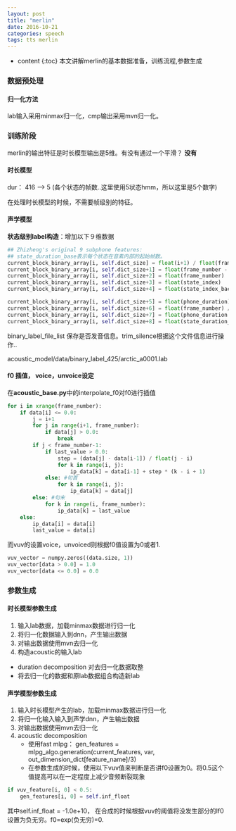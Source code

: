 ```yaml
---
layout: post
title: "merlin"
date: 2016-10-21
categories: speech
tags: tts merlin
---
```

* content
{:toc}
本文讲解merlin的基本数据准备，训练流程,参数生成



### 数据预处理

#### 归一化方法

lab输入采用minmax归一化，cmp输出采用mvn归一化。

### 训练阶段

merlin的输出特征是时长模型输出是5维。有没有通过一个平滑？ **没有**

#### 时长模型

dur： 416 -->  5 (各个状态的帧数..这里使用5状态hmm，所以这里是5个数字)

在处理时长模型的时候，不需要帧级别的特征。

#### 声学模型

**状态级别label构造**：增加以下９维数据

```python
## Zhizheng's original 9 subphone features:
## state_duration_base表示每个状态在音素内部的起始帧数。
current_block_binary_array[i, self.dict_size] = float(i+1) / float(frame_number)   ## fraction through state (forwards)
current_block_binary_array[i, self.dict_size+1] = float(frame_number - i) / float(frame_number)  ## fraction through state (backwards)
current_block_binary_array[i, self.dict_size+2] = float(frame_number)  ## length of state in frames
current_block_binary_array[i, self.dict_size+3] = float(state_index)   ## state index (counting forwards)
current_block_binary_array[i, self.dict_size+4] = float(state_index_backward) ## state index (counting backwards)

current_block_binary_array[i, self.dict_size+5] = float(phone_duration)   ## length of phone in frames
current_block_binary_array[i, self.dict_size+6] = float(frame_number) / float(phone_duration)   ## fraction of the phone made up by current state
current_block_binary_array[i, self.dict_size+7] = float(phone_duration - i - state_duration_base) / float(phone_duration) ## fraction through phone (forwards)
current_block_binary_array[i, self.dict_size+8] = float(state_duration_base + i + 1) / float(phone_duration)  ## fraction through phone (backwards)
```

binary_label_file_list 保存是否发音信息。trim_silence根据这个文件信息进行操作..

acoustic_model/data/binary_label_425/arctic_a0001.lab

#### f0 插值， voice，unvoice设定

在**acoustic_base.py**中的interpolate_f0对f0进行插值

```python
for i in xrange(frame_number):
	if data[i] <= 0.0:
	    j = i+1
	    for j in range(i+1, frame_number):
	        if data[j] > 0.0:
	            break
	    if j < frame_number-1:
	        if last_value > 0.0:
	            step = (data[j] - data[i-1]) / float(j - i)
	            for k in range(i, j):
	                ip_data[k] = data[i-1] + step * (k - i + 1)
	        else: #句首
	            for k in range(i, j):
	                ip_data[k] = data[j]
	    else: #句末
	        for k in range(i, frame_number):
	            ip_data[k] = last_value
	else:
	    ip_data[i] = data[i]
	    last_value = data[i]
```

而vuv的设置voice，unvoiced则根据f0值设置为0或者1.

```python
vuv_vector = numpy.zeros((data.size, 1))
vuv_vector[data > 0.0] = 1.0
vuv_vector[data <= 0.0] = 0.0
```

### 参数生成

#### 时长模型参数生成

1. 输入lab数据，加载minmax数据进行归一化
2. 将归一化数据输入到dnn，产生输出数据
3. 对输出数据使用mvn去归一化
4.  构造acoustic的输入lab
   * duration decomposition 对去归一化数据取整
   * 将去归一化的数据和原lab数据组合构造新lab

#### 声学模型参数生成

1. 输入时长模型产生的lab，加载minmax数据进行归一化
2. 将归一化输入输入到声学dnn，产生输出数据
3. 对输出数据使用mvn去归一化
4. acoustic decomposition
   * 使用fast mlpg： gen_features = mlpg_algo.generation(current_features, var, out_dimension_dict[feature_name]/3)
   * 在参数生成的时候，使用以下vuv值来判断是否讲f0设置为0。将0.5这个值提高可以在一定程度上减少音频断裂现象

```python
if vuv_feature[i, 0] < 0.5:
	gen_features[i, 0] = self.inf_float
```

其中self.inf_float = -1.0e+10， 在合成的时候根据vuv的阈值将没发生部分的lf0设置为负无穷。f0=exp(负无穷)=0.
